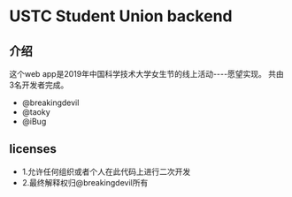 # USTC Student Union backend

## 介绍

这个web app是2019年中国科学技术大学女生节的线上活动----愿望实现。
共由3名开发者完成。
- @breakingdevil
- @taoky
- @iBug

## licenses
- 1.允许任何组织或者个人在此代码上进行二次开发
- 2.最终解释权归@breakingdevil所有
